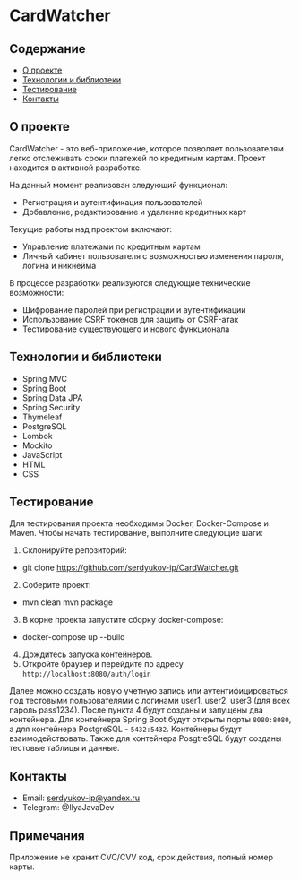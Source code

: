 # CardWatcher

## Содержание
- [О проекте](#о-проекте)
- [Технологии и библиотеки](#технологии-и-библиотеки)
- [Тестирование](#тестирование)
- [Контакты](#контакты)

## О проекте

CardWatcher - это веб-приложение, которое позволяет пользователям легко отслеживать сроки платежей по кредитным картам. Проект находится в активной разработке.

На данный момент реализован следующий функционал:
- Регистрация и аутентификация пользователей
- Добавление, редактирование и удаление кредитных карт

Текущие работы над проектом включают:
- Управление платежами по кредитным картам
- Личный кабинет пользователя с возможностью изменения пароля, логина и никнейма

В процессе разработки реализуются следующие технические возможности:
- Шифрование паролей при регистрации и аутентификации
- Использование CSRF токенов для защиты от CSRF-атак
- Тестирование существующего и нового функционала

## Технологии и библиотеки

- Spring MVC
- Spring Boot
- Spring Data JPA
- Spring Security
- Thymeleaf
- PostgreSQL
- Lombok
- Mockito
- JavaScript
- HTML
- CSS

## Тестирование

Для тестирования проекта необходимы Docker, Docker-Compose и Maven. Чтобы начать тестирование, выполните следующие шаги:

1. Склонируйте репозиторий:
  - git clone https://github.com/serdyukov-ip/CardWatcher.git
2. Соберите проект:
  - mvn clean mvn package
3. В корне проекта запустите сборку docker-compose:
  - docker-compose up --build
4. Дождитесь запуска контейнеров.
5. Откройте браузер и перейдите по адресу `http://localhost:8080/auth/login`

Далее можно создать новую учетную запись или аутентифицироваться под тестовыми пользователями с логинами user1, user2, user3 (для всех пароль pass1234).
После пункта 4 будут созданы и запущены два контейнера. Для контейнера Spring Boot будут открыты порты `8080:8080`, а для контейнера PostgreSQL - `5432:5432`. Контейнеры будут взаимодействовать. 
Также для контейнера PosgtreSQL будут созданы тестовые таблицы и данные. 

## Контакты

- Email: serdyukov-ip@yandex.ru
- Telegram: @IlyaJavaDev

## Примечания

Приложение не хранит CVC/CVV код, срок действия, полный номер карты.
